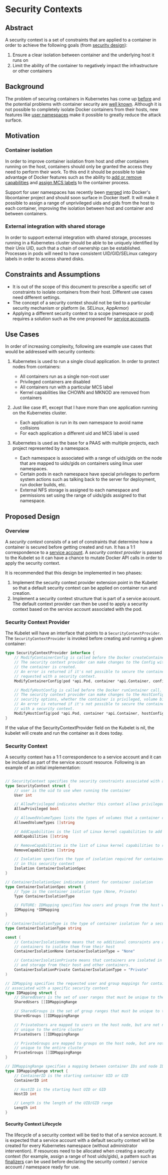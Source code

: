 # Security Contexts
## Abstract
A security context is a set of constraints that are applied to a container in order to achieve the following goals (from [security design](security.md)):

1.  Ensure a clear isolation between container and the underlying host it runs on
2.  Limit the ability of the container to negatively impact the infrastructure or other containers

## Background

The problem of securing containers in Kubernetes has come up [before](https://github.com/GoogleCloudPlatform/kubernetes/issues/398) and the potential problems with container security are [well known](http://opensource.com/business/14/7/docker-security-selinux). Although it is not possible to completely isolate Docker containers from their hosts, new features like [user namespaces](https://github.com/docker/libcontainer/pull/304) make it possible to greatly reduce the attack surface.

## Motivation

### Container isolation

In order to improve container isolation from host and other containers running on the host, containers should only be
granted the access they need to perform their work. To this end it should be possible to take advantage of Docker
features such as the ability to [add or remove capabilities](https://docs.docker.com/reference/run/#runtime-privilege-linux-capabilities-and-lxc-configuration) and [assign MCS labels](https://docs.docker.com/reference/run/#security-configuration)
to the container process.

Support for user namespaces has recently been [merged](https://github.com/docker/libcontainer/pull/304) into Docker's libcontainer project and should soon surface in Docker itself. It will make it possible to assign a range of unprivileged uids and gids from the host to each container, improving the isolation between host and container and between containers.

### External integration with shared storage
In order to support external integration with shared storage, processes running in a Kubernetes cluster
should be able to be uniquely identified by their Unix UID, such that a chain of  ownership can be established.
Processes in pods will need to have consistent UID/GID/SELinux category labels in order to access shared disks.

## Constraints and Assumptions
* It is out of the scope of this document to prescribe a specific set
  of constraints to isolate containers from their host. Different use cases need different
  settings.
* The concept of a security context should not be tied to a particular security mechanism or platform
  (ie. SELinux, AppArmor)
* Applying a different security context to a scope (namespace or pod) requires a solution such as the one proposed for
  [service accounts](./service_accounts.md).

## Use Cases

In order of increasing complexity, following are example use cases that would
be addressed with security contexts:

1.  Kubernetes is used to run a single cloud application. In order to protect
    nodes from containers:
    * All containers run as a single non-root user
    * Privileged containers are disabled
    * All containers run with a particular MCS label
    * Kernel capabilities like CHOWN and MKNOD are removed from containers

2.  Just like case #1, except that I have more than one application running on
    the Kubernetes cluster.
    * Each application is run in its own namespace to avoid name collisions
    * For each application a different uid and MCS label is used

3.  Kubernetes is used as the base for a PAAS with
    multiple projects, each project represented by a namespace.
    * Each namespace is associated with a range of uids/gids on the node that
      are mapped to uids/gids on containers using linux user namespaces.
    * Certain pods in each namespace have special privileges to perform system
      actions such as talking back to the server for deployment, run docker
      builds, etc.
    * External NFS storage is assigned to each namespace and permissions set
      using the range of uids/gids assigned to that namespace.

## Proposed Design

### Overview
A *security context* consists of a set of constraints that determine how a container
is secured before getting created and run. It has a 1:1 correspondence to a
[service account](https://github.com/GoogleCloudPlatform/kubernetes/pull/2297). A *security context provider* is passed to the Kubelet so it can have a chance
to mutate Docker API calls in order to apply the security context.

It is recommended that this design be implemented in two phases:

1.  Implement the security context provider extension point in the Kubelet
    so that a default security context can be applied on container run and creation.
2.  Implement a security context structure that is part of a service account. The
    default context provider can then be used to apply a security context based
    on the service account associated with the pod.

### Security Context Provider

The Kubelet will have an interface that points to a `SecurityContextProvider`. The `SecurityContextProvider` is invoked before creating and running a given container:

```go
type SecurityContextProvider interface {
	// ModifyContainerConfig is called before the Docker createContainer call.
	// The security context provider can make changes to the Config with which
	// the container is created.
	// An error is returned if it's not possible to secure the container as
	// requested with a security context.
	ModifyContainerConfig(pod *api.Pod, container *api.Container, config *docker.Config) error

	// ModifyHostConfig is called before the Docker runContainer call.
	// The security context provider can make changes to the HostConfig, affecting
	// security options, whether the container is privileged, volume binds, etc.
	// An error is returned if it's not possible to secure the container as requested
	// with a security context.
	ModifyHostConfig(pod *api.Pod, container *api.Container, hostConfig *docker.HostConfig)
}
```

If the value of the SecurityContextProvider field on the Kubelet is nil, the kubelet will create and run the container as it does today.

### Security Context

A security context has a 1:1 correspondence to a service account and it can be included as
part of the service account resource. Following is an example of an initial implementation:

```go

// SecurityContext specifies the security constraints associated with a service account
type SecurityContext struct {
    // user is the uid to use when running the container
	User int

	// AllowPrivileged indicates whether this context allows privileged mode containers
	AllowPrivileged bool

	// AllowedVolumeTypes lists the types of volumes that a container can bind
	AllowedVolumeTypes []string

	// AddCapabilities is the list of Linux kernel capabilities to add
	AddCapabilities []string

	// RemoveCapabilities is the list of Linux kernel capabilities to remove
	RemoveCapabilities []string

	// Isolation specifies the type of isolation required for containers
	// in this security context
	Isolation ContainerIsolationSpec
}

// ContainerIsolationSpec indicates intent for container isolation
type ContainerIsolationSpec struct {
	// Type is the container isolation type (None, Private)
	Type ContainerIsolationType

	// FUTURE: IDMapping specifies how users and groups from the host will be mapped
	IDMapping *IDMapping
}

// ContainerIsolationType is the type of container isolation for a security context
type ContainerIsolationType string

const (
    // ContainerIsolationNone means that no additional consraints are added to
    // containers to isolate them from their host
	ContainerIsolationNone ContainerIsolationType = "None"

	// ContainerIsolationPrivate means that containers are isolated in process
	// and storage from their host and other containers.
	ContainerIsolationPrivate ContainerIsolationType = "Private"
)

// IDMapping specifies the requested user and group mappings for containers
// associated with a specific security context
type IDMapping struct {
	// SharedUsers is the set of user ranges that must be unique to the entire cluster
	SharedUsers []IDMappingRange

	// SharedGroups is the set of group ranges that must be unique to the entire cluster
	SharedGroups []IDMappingRange

	// PrivateUsers are mapped to users on the host node, but are not necessarily
	// unique to the entire cluster
	PrivateUsers []IDMappingRange

	// PrivateGroups are mapped to groups on the host node, but are not necessarily
	// unique to the entire cluster
	PrivateGroups []IDMappingRange
}

// IDMappingRange specifies a mapping between container IDs and node IDs
type IDMappingRange struct {
	// ContainerID is the starting container UID or GID
	ContainerID int

	// HostID is the starting host UID or GID
	HostID int

	// Length is the length of the UID/GID range
	Length int
}

```


#### Security Context Lifecycle

The lifecycle of a security context will be tied to that of a service account. It is expected that a service account with a default security context will be created for every Kubernetes namespace (without administrator intervention). If resources need to be allocated when creating a security context (for example, assign a range of host uids/gids), a pattern such as [finalizers](https://github.com/GoogleCloudPlatform/kubernetes/issues/3585) can be used before declaring the security context / service account / namespace ready for use.
